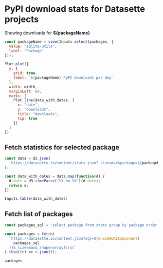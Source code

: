 # PyPI download stats for Datasette projects

Showing downloads for **${packageName}**

```js echo
const packageName = view(Inputs.select(packages, {
  value: "sqlite-utils",
  label: "Package"
}));
```
```js echo
Plot.plot({
  y: {
    grid: true,
    label: `${packageName} PyPI downloads per day`
  },
  width: width,
  marginLeft: 60,
  marks: [
    Plot.line(data_with_dates, {
      x: "date",
      y: "downloads",
      title: "downloads",
      tip: true
    })
  ]
})
```
## Fetch statistics for selected package
```js echo
const data = d3.json(
  `https://datasette.io/content/stats.json?_size=max&package=${packageName}&_sort_desc=date&_shape=array`
);
```
```js echo
const data_with_dates = data.map(function(d) {
  d.date = d3.timeParse("%Y-%m-%d")(d.date);
  return d;
})
```
```js echo
Inputs.table(data_with_dates)
```
## Fetch list of packages
```js echo
const packages_sql = "select package from stats group by package order by max(downloads) desc"
```
```js echo
const packages = fetch(
  `https://datasette.io/content.json?sql=${encodeURIComponent(
    packages_sql
  )}&_size=max&_shape=arrayfirst`
).then((r) => r.json());
```
```js echo
packages
```
